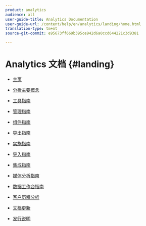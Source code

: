 ```yaml
---
product: analytics
audience: all
user-guide-title: Analytics Documentation
user-guide-url: /content/help/en/analytics/landing/home.html
translation-type: tm+mt
source-git-commit: e95673ff669b395ce942d6a0ccd644221c3d9381

---
```



# Analytics 文档 {#landing}

+ [主页](home.md)
* [分析主要概念](an-key-concepts.md)
* [工具指南](https://docs.adobe.com/content/help/en/analytics/analyze/home.html)
* [管理指南](https://docs.adobe.com/content/help/en/analytics/admin/home.html)
* [组件指南](https://docs.adobe.com/content/help/en/analytics/components/home.html)
* [导出指南](https://docs.adobe.com/content/help/en/analytics/export/home.html)
* [实施指南](https://docs.adobe.com/content/help/en/analytics/implementation/home.html)
* [导入指南](https://docs.adobe.com/content/help/en/analytics/import/home.html)
* [集成指南](https://docs.adobe.com/content/help/en/analytics/integration/home.html)
* [媒体分析指南](https://docs.adobe.com/content/help/en/media-analytics/using/media-overview.html)
* [数据工作台指南](https://docs.adobe.com/content/help/en/data-workbench/using/home.html)
* [客户历程分析](https://docs.adobe.com/content/help/en/analytics-platform/using/cja-landing.html)

* [文档更新](doc-updates.md)
* [发行说明](https://docs.adobe.com/content/help/en/release-notes/experience-cloud/current.html)


<!--
+ Analytics Guides{#analytics-guides}
  * [Analytics Analyze Guide](https://docs.adobe.com/content/help/en/analytics/analyze/home.html)
  * [Admin Guide](https://docs.adobe.com/content/help/en/analytics/admin/home.html)
  * [Components Guide](https://docs.adobe.com/content/help/en/analytics/components/home.html)
  * [Export Guide](https://docs.adobe.com/content/help/en/analytics/export/home.html)
  * [Implementation Guide](https://docs.adobe.com/content/help/en/analytics/implementation/home.html)
  * [Import Guide](https://docs.adobe.com/content/help/en/analytics/import/home.html)
  * [Integration Guide](https://docs.adobe.com/content/help/en/analytics/integration/home.html)
-->
